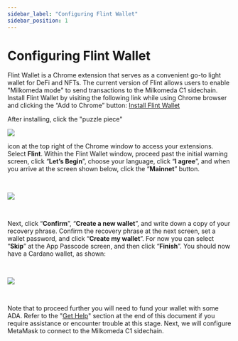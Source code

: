 ```yaml
---
sidebar_label: "Configuring Flint Wallet"
sidebar_position: 1
---
```


# Configuring Flint Wallet

Flint Wallet is a Chrome extension that serves as a convenient go-to light wallet for DeFi and NFTs. The current version of Flint allows users to enable "Milkomeda mode" to send transactions to the Milkomeda C1 sidechain. Install Flint Wallet by visiting the following link while using Chrome browser and clicking the “Add to Chrome” button: [Install Flint Wallet](https://chrome.google.com/webstore/detail/flint/hnhobjmcibchnmglfbldbfabcgaknlkj)​

After installing, click the "puzzle piece"

![](https://219607439-files.gitbook.io/~/files/v0/b/gitbook-x-prod.appspot.com/o/spaces%2FiSJiJU03fzOYGsKJ0KBc%2Fuploads%2FRxW8fEe4NKUPSEPd9u9w%2Fimage.png?alt=media&token=444bd588-0cf2-4874-9c78-88451f4317f3)

icon at the top right of the Chrome window to access your extensions. Select **Flint**. Within the Flint Wallet window, proceed past the initial warning screen, click “**Let’s Begin**”, choose your language, click “**I agree**”, and when you arrive at the screen shown below, click the “**Mainnet**” button.

​

![](https://219607439-files.gitbook.io/~/files/v0/b/gitbook-x-prod.appspot.com/o/spaces%2FiSJiJU03fzOYGsKJ0KBc%2Fuploads%2FNVr6Z7B2UVGc5gUX21vb%2Fimage.png?alt=media&token=51335015-4aac-4385-b8cd-50a2f267078b)

​

Next, click “**Confirm**”, “**Create a new wallet**”, and write down a copy of your recovery phrase. Confirm the recovery phrase at the next screen, set a wallet password, and click “**Create my wallet**”. For now you can select “**Skip**” at the App Passcode screen, and then click “**Finish**”. You should now have a Cardano wallet, as shown:

​

![](https://219607439-files.gitbook.io/~/files/v0/b/gitbook-x-prod.appspot.com/o/spaces%2FiSJiJU03fzOYGsKJ0KBc%2Fuploads%2FvsQmpfyxTu7od5LbCwU9%2Fimage.png?alt=media&token=fd2108a7-5d7c-47cc-8c9e-d1acc7328422)

​

Note that to proceed further you will need to fund your wallet with some ADA. Refer to the "[Get Help](../../get-help)" section at the end of this document if you require assistance or encounter trouble at this stage. Next, we will configure MetaMask to connect to the Milkomeda C1 sidechain.
